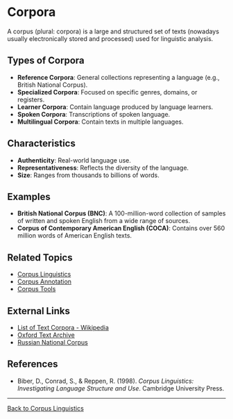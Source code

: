 # Corpora

A corpus (plural: corpora) is a large and structured set of texts (nowadays usually electronically stored and processed) used for linguistic analysis.

## Types of Corpora

- **Reference Corpora**: General collections representing a language (e.g., British National Corpus).
- **Specialized Corpora**: Focused on specific genres, domains, or registers.
- **Learner Corpora**: Contain language produced by language learners.
- **Spoken Corpora**: Transcriptions of spoken language.
- **Multilingual Corpora**: Contain texts in multiple languages.

## Characteristics

- **Authenticity**: Real-world language use.
- **Representativeness**: Reflects the diversity of the language.
- **Size**: Ranges from thousands to billions of words.

## Examples

- **British National Corpus (BNC)**: A 100-million-word collection of samples of written and spoken English from a wide range of sources.
- **Corpus of Contemporary American English (COCA)**: Contains over 560 million words of American English texts.

## Related Topics

- [Corpus Linguistics](Corpus-Linguistics.md)
- [Corpus Annotation](Corpus-Annotation.md)
- [Corpus Tools](Corpus-Tools.md)

## External Links

- [List of Text Corpora - Wikipedia](https://en.wikipedia.org/wiki/List_of_text_corpora)
- [Oxford Text Archive](https://ota.ox.ac.uk/)
- [Russian National Corpus](https://ruscorpora.ru/en)

## References

- Biber, D., Conrad, S., & Reppen, R. (1998). *Corpus Linguistics: Investigating Language Structure and Use*. Cambridge University Press.

---

[Back to Corpus Linguistics](README.md)
